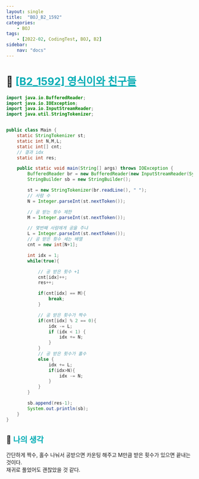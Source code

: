 ```yaml
---
layout: single
title:  "BOJ_B2_1592"
categories: 
    - BOJ
tags: 
    - [2022-02, CodingTest, BOJ, B2]
sidebar:
    nav: "docs"
---
```


# 📁 <b><a style="color:#00adb5" href="https://www.acmicpc.net/problem/1592" target=_blank>[B2_1592] 영식이와 친구들</a></b>

```java
import java.io.BufferedReader;
import java.io.IOException;
import java.io.InputStreamReader;
import java.util.StringTokenizer;


public class Main {
    static StringTokenizer st;
    static int N,M,L;
    static int[] cnt;
    // 결과 idx
    static int res;

    public static void main(String[] args) throws IOException {
        BufferedReader br = new BufferedReader(new InputStreamReader(System.in));
        StringBuilder sb = new StringBuilder();

        st = new StringTokenizer(br.readLine(), " ");
        // 사람 수
        N = Integer.parseInt(st.nextToken());

        // 공 받는 횟수 제한
        M = Integer.parseInt(st.nextToken());

        // 몇번째 사람에게 공을 주냐
        L = Integer.parseInt(st.nextToken());
        // 공 받은 횟수 세는 배열
        cnt = new int[N+1];

        int idx = 1;
        while(true){

            // 공 받은 횟수 +1
            cnt[idx]++;
            res++;

            if(cnt[idx] == M){
                break;
            }

            // 공 받은 횟수가 짝수
            if(cnt[idx] % 2 == 0){
                idx -= L;
                if (idx < 1) {
                    idx += N;
                }
            }
            // 공 받은 횟수가 홀수
            else {
                idx += L;
                if(idx>N){
                    idx -= N;
                }
            }
        }

        sb.append(res-1);
        System.out.println(sb);
    }
}
```


## 🤔 <b><a style="color:#00adb5">나의 생각</a></b>
간단하게 짝수, 홀수 나눠서 공받으면 카운팅 해주고 M만큼 받은 횟수가 있으면 끝내는 것이다.<br>
재귀로 풀었어도 괜찮았을 것 같다.